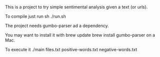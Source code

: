 This is a project to try simple sentimental analysis given a text (or urls).


To compile just run
sh ./run.sh

The project needs gumbo-parser ad a dependency.

You may want to install it with
brew update
brew install gumbo-parser
on a Mac.

To execute it
./main files.txt positive-words.txt negative-words.txt